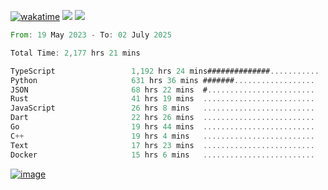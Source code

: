 [![wakatime](https://wakatime.com/badge/user/00eead22-fb14-4dd0-ab8a-3625cafbd50d.svg)](https://wakatime.com/@00eead22-fb14-4dd0-ab8a-3625cafbd50d)
![](https://komarev.com/ghpvc/?username=flatypus)
![](https://pixel.flatypus.me/flatypus?type=tracker)
<!--START_SECTION:waka-->

```rust
From: 19 May 2023 - To: 02 July 2025

Total Time: 2,177 hrs 21 mins

TypeScript                 1,192 hrs 24 mins##############...........   54.44 %
Python                     631 hrs 36 mins #######..................   28.84 %
JSON                       68 hrs 22 mins  #........................   03.12 %
Rust                       41 hrs 19 mins  .........................   01.89 %
JavaScript                 26 hrs 8 mins   .........................   01.19 %
Dart                       22 hrs 26 mins  .........................   01.02 %
Go                         19 hrs 44 mins  .........................   00.90 %
C++                        19 hrs 4 mins   .........................   00.87 %
Text                       17 hrs 23 mins  .........................   00.79 %
Docker                     15 hrs 6 mins   .........................   00.69 %
```

<!--END_SECTION:waka-->
[<img alt="image" src="https://github.com/flatypus/flatypus/assets/68029599/0a302dc1-501c-43a0-ae8d-37ec4817f3bd">](https://flatypus.me)


